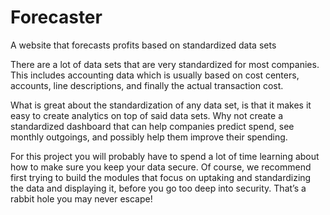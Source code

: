 # Forecaster
A website that forecasts profits based on standardized data sets

There are a lot of data sets that are very standardized for most companies. 
This includes accounting data which is usually based on cost centers, accounts, line descriptions, and finally the actual transaction cost.

What is great about the standardization of any data set, is that it makes it easy to create analytics on top of said data sets. 
Why not create a standardized dashboard that can help companies predict spend, see monthly outgoings, and possibly help them improve their spending.

For this project you will probably have to spend a lot of time learning about how to make sure you keep your data secure. 
Of course, we recommend first trying to build the modules that focus on uptaking and standardizing the data and displaying it, before you go too deep into security. 
That’s a rabbit hole you may never escape!